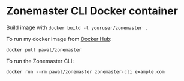 # Zonemaster CLI Docker container

Build image with ```docker build -t youruser/zonemaster .```

To run my docker image from [Docker Hub](https://hub.docker.com/r/pawal/zonemaster/):

```docker pull pawal/zonemaster```

To run the Zonemaster CLI:

```docker run --rm pawal/zonemaster zonemaster-cli example.com```
